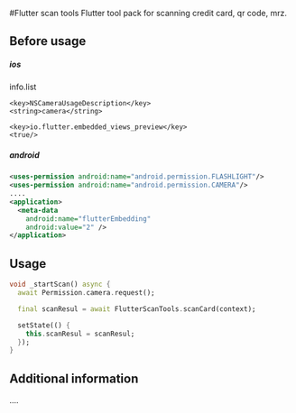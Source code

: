 
#Flutter scan tools
Flutter tool pack for scanning credit card, qr code, mrz.


## Before usage
##### ios
info.list
```
<key>NSCameraUsageDescription</key>
<string>camera</string>

<key>io.flutter.embedded_views_preview</key>
<true/>
```
##### android
```xml
<uses-permission android:name="android.permission.FLASHLIGHT"/>
<uses-permission android:name="android.permission.CAMERA"/>
....
<application>
  <meta-data
    android:name="flutterEmbedding"
    android:value="2" />
</application>
```



## Usage


```dart
void _startScan() async {
  await Permission.camera.request();

  final scanResul = await FlutterScanTools.scanCard(context);

  setState(() {
    this.scanResul = scanResul;
  });
}
```

## Additional information
....
